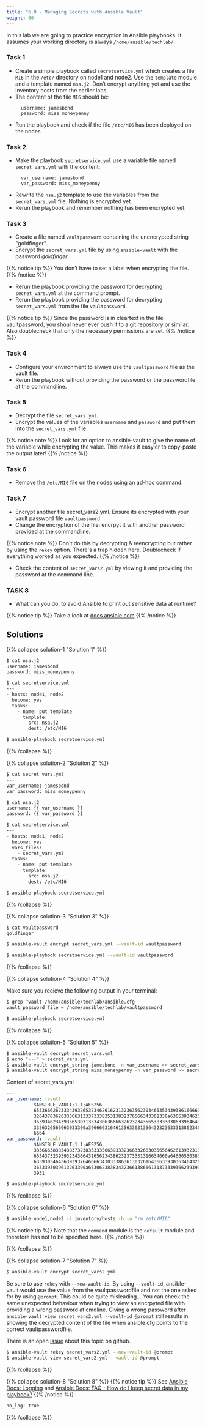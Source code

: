 ```yaml
---
title: "6.0 - Managing Secrets with Ansible Vault"
weight: 60
---
```


In this lab we are going to practice encryption in Ansible playbooks. It assumes your working directory is always `/home/ansible/techlab/`.

### Task 1

- Create a simple playbook called `secretservice.yml` which creates a file `MI6` in the `/etc/` directory on node1 and node2. Use the `template` module and a template named `nsa.j2`. Don’t encrypt anything yet and use the inventory hosts from the earlier labs.
- The content of the file `MI6` should be:
  ```
    username: jamesbond
    password: miss_moneypenny
  ```
- Run the playbook and check if the file `/etc/MI6` has been deployed on the nodes.

### Task 2

- Make the playbook `secretservice.yml` use a variable file named `secret_vars.yml` with the content:
  ```
    var_username: jamesbond
    var_password: miss_moneypenny
  ```
- Rewrite the `nsa.j2` template to use the variables from the `secret_vars.yml` file. Nothing is encrypted yet.
- Rerun the playbook and remember nothing has been encrypted yet.

### Task 3

- Create a file named `vaultpassword` containing the unencrypted string "goldfinger".
- Encrypt the `secret_vars.yml` file by using `ansible-vault` with the password *goldfinger*.

{{% notice tip %}}
You don’t have to set a label when encrypting the file.
{{% /notice %}}

- Rerun the playbook providing the password for decrypting `secret_vars.yml` at the command prompt.
- Rerun the playbook providing the password for decrypting `secret_vars.yml` from the file `vaultpassword`.

{{% notice tip %}}
Since the password is in cleartext in the file vaultpassword, you shoul never ever push it to a git repository or similar. Also doublecheck that only the necessary permissions are set.
{{% /notice %}}


### Task 4

- Configure your environment to always use the `vaultpassword` file as the vault file.
- Rerun the playbook without providing the password or the passwordfile at the commandline.

### Task 5

- Decrypt the file `secret_vars.yml`.
- Encrypt the values of the variables `username` and `password` and put them into the `secret_vars.yml` file.

{{% notice note %}}
Look for an option to ansible-vault to give the name of the variable while encrypting the value. This makes it easyier to copy-paste the output later!
{{% /notice %}}

### Task 6

- Remove the `/etc/MI6` file on the nodes using an ad-hoc command.

### Task 7

- Encrypt another file secret_vars2.yml. Ensure its encrypted with your vault password file `vaultpassword`
- Change the encryption of the file: encrpyt it with another password provided at the commandline.

{{% notice note %}}
 Don't do this by decrypting & reencrypting but rather by using the `rekey` option. 
 There's a trap hidden here. Doublecheck if everything worked as you expected.
{{% /notice %}}

- Check the content of `secret_vars2.yml` by viewing it and providing the password at the command line.

### TASK 8

- What can you do, to avoid Ansible to print out sensitive data at runtime?

{{% notice tip %}}
Take a look at [docs.ansible.com](https://docs.ansible.com)
{{% /notice %}}

## Solutions

{{% collapse solution-1 "Solution 1" %}}
```bash
$ cat nsa.j2 
username: jamesbond
password: miss_moneypenny

$ cat secretservice.yml 
---
- hosts: node1, node2
  become: yes
  tasks:
    - name: put template
      template:
        src: nsa.j2
        dest: /etc/MI6

$ ansible-playbook secretservice.yml
```
{{% /collapse %}}


{{% collapse solution-2 "Solution 2" %}}

```bash
$ cat secret_vars.yml 
---
var_username: jamesbond
var_password: miss_moneypenny

$ cat nsa.j2 
username: {{ var_username }}
password: {{ var_password }}

$ cat secretservice.yml 
---
- hosts: node1, node2
  become: yes
  vars_files:
    - secret_vars.yml
  tasks:
    - name: put template
      template:
        src: nsa.j2
        dest: /etc/MI6

$ ansible-playbook secretservice.yml
```
{{% /collapse %}}

{{% collapse solution-3 "Solution 3" %}}
```bash
$ cat vaultpassword 
goldfinger

$ ansible-vault encrypt secret_vars.yml --vault-id vaultpassword

$ ansible-playbook secretservice.yml --vault-id vaultpassword
```
{{% /collapse %}}

{{% collapse solution-4 "Solution 4" %}}

Make sure you recieve the following output in your terminal:

```bash
$ grep ^vault /home/ansible/techlab/ansible.cfg 
vault_password_file = /home/ansible/techlab/vaultpassword

$ ansible-playbook secretservice.yml
```

{{% /collapse %}}

{{% collapse solution-5 "Solution 5" %}}

```bash
$ ansible-vault decrypt secret_vars.yml
$ echo "---" > secret_vars.yml
$ ansible-vault encrypt_string jamesbond -n var_username >> secret_vars.yml
$ ansible-vault encrypt_string miss_moneypenny -n var_password >> secret_vars.yml
```

Content of secret_vars.yml
```yaml
---
var_username: !vault |
          $ANSIBLE_VAULT;1.1;AES256
          65336662623334393265373462616231323635623034653534393861666637333232383438393534
          3264376362633566313337333835313832376566343362330a636639346263323961636232306134
          35393462343935653031353430636666326232343565383330386339646436376265316264376366
          3336326566663033300a396666316461356336313564323236333138623465373439343032333930
          6664
var_password: !vault |
          $ANSIBLE_VAULT;1.1;AES256
          33366638383438373238333335663933323663326630356564626139323135306563343335613331
          6534373239393234366431656234386232373331316634660a646665303838636465303638316366
          63393034643639393764666634303338636130326164366339303634643264646235323637326661
          3633393039613263390a653062383834323661386661313733393662393935663263633565396133
          3931
```
```bash
$ ansible-playbook secretservice.yml
```

{{% /collapse %}}

{{% collapse solution-6 "Solution 6" %}}
```bash
$ ansible node1,node2 -i inventory/hosts -b -a "rm /etc/MI6"
```

{{% notice tip %}} 
Note that the `command` module is the `default` module and therefore has not to be specified here.
{{% /notice %}}

{{% /collapse %}}

{{% collapse solution-7 "Solution 7" %}}

```bash
$ ansible-vault encrypt secret_vars2.yml
```

Be sure to use `rekey` with `--new-vault-id`. By using `--vault-id`, ansible-vault would use the value from the vaultpasswordfile and not the one asked for by using `@prompt`. This could be quite misleading... You can check the same unexpected behaviour when trying to view an encrpyted file with providing a wrong password at cmdline. Giving a wrong password after `ansible-vault view secret_vars2.yml --vault-id @prompt` still results in showing the decrypted content of the file when ansible.cfg points to the correct vaultpasswordfile.

There is an open [issue](https://github.com/ansible/ansible/issues/33831) about this topic on github.

```bash
$ ansible-vault rekey secret_vars2.yml --new-vault-id @prompt
$ ansible-vault view secret_vars2.yml --vault-id @prompt
```

{{% /collapse %}}

{{% collapse solution-8 "Solution 8" %}}
{{% notice tip %}}
See [Ansible Docs: Logging](https://docs.ansible.com/ansible/devel/reference_appendices/logging.html) and [Ansible Docs: FAQ - How do I keep secret data in my playbook?](https://docs.ansible.com/ansible/devel/reference_appendices/faq.html#keep-secret-data)
{{% /notice %}}

```bash
no_log: true
```

{{% /collapse %}}

